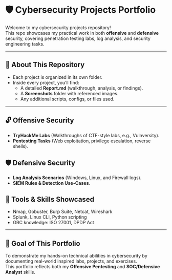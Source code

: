 # 🛡️ Cybersecurity Projects Portfolio  

Welcome to my cybersecurity projects repository!  
This repo showcases my practical work in both **offensive** and **defensive** security, covering penetration testing labs, log analysis, and security engineering tasks.  

---

## 📌 About This Repository  
- Each project is organized in its own folder.  
- Inside every project, you’ll find:  
  - A detailed **Report.md** (walkthrough, analysis, or findings).  
  - A **Screenshots** folder with referenced images.  
  - Any additional scripts, configs, or files used.  

---

## 🔓 Offensive Security  
- **TryHackMe Labs** (Walkthroughs of CTF-style labs, e.g., Vulnversity).  
- **Pentesting Tasks** (Web exploitation, privilege escalation, reverse shells).  

## 🛡 Defensive Security  
- **Log Analysis Scenarios** (Windows, Linux, and Firewall logs).  
- **SIEM Rules & Detection Use-Cases**.  

## 🧰 Tools & Skills Showcased  
- Nmap, Gobuster, Burp Suite, Netcat, Wireshark  
- Splunk, Linux CLI, Python scripting  
- GRC knowledge: ISO 27001, DPDP Act  

---

## 🎯 Goal of This Portfolio  
To demonstrate my hands-on technical abilities in cybersecurity by documenting real-world inspired labs, projects, and exercises.  
This portfolio reflects both my **Offensive Pentesting** and **SOC/Defensive Analyst** skills.  
